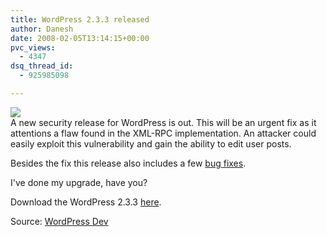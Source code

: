 ```yaml
---
title: WordPress 2.3.3 released
author: Danesh
date: 2008-02-05T13:14:15+00:00
pvc_views:
  - 4347
dsq_thread_id:
  - 925985098

---
```

![][1]  
A new security release for WordPress is out. This will be an urgent fix as it attentions a flaw found in the XML-RPC implementation. An attacker could easily exploit this vulnerability and gain the ability to edit user posts.

Besides the fix this release also includes a few [bug fixes][2].

I've done my upgrade, have you?

Download the WordPress 2.3.3 [here][3].

Source: [WordPress Dev][4]

 [1]: http://img212.imageshack.us/img212/1458/wp20squarebuttonhm5.gif
 [2]: http://trac.wordpress.org/query?status=closed&milestone=2.3.3
 [3]: http://wordpress.org/download/
 [4]: http://wordpress.org/development/2008/02/wordpress-233/